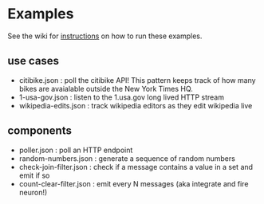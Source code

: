 # Examples

See the wiki for [instructions](https://github.com/nytlabs/streamtools/wiki/examples) on how to run these examples.

## use cases

* citibike.json : poll the citibike API! This pattern keeps track of how many bikes
  are avaialable outside the New York Times HQ.
* 1-usa-gov.json : listen to the 1.usa.gov long lived HTTP stream
* wikipedia-edits.json : track wikipedia editors as they edit wikipedia live

## components

* poller.json : poll an HTTP endpoint
* random-numbers.json : generate a sequence of random numbers
* check-join-filter.json : check if a message contains a value in a set and emit if so
* count-clear-filter.json : emit every N messages (aka integrate and fire
  neuron!)

